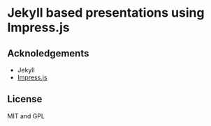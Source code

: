Jekyll based presentations using Impress.js
===========================================

Acknoledgements
---------------
* Jekyll
* [Impress.js](https://github.com/bartaz/impress.js/)

License
-------

MIT and GPL